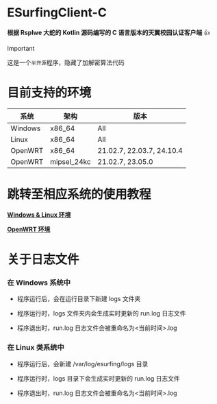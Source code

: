 # ESurfingClient-C

**根据 Rsplwe 大蛇的 Kotlin 源码编写的 C 语言版本的天翼校园认证客户端** :+1:

> [!IMPORTANT]
> 这是一个`半开源`程序，隐藏了加解密算法代码

# 目前支持的环境

|系统|架构|版本|
|----|----|----|
|Windows|x86_64|All|
|Linux|x86_64|All|
|OpenWRT|x86_64|21.02.7, 22.03.7, 24.10.4|
|OpenWRT|mipsel_24kc|21.02.7, 23.05.0|

# 跳转至相应系统的使用教程

[**Windows & Linux 环境**](./Windows&Linux.md)

[**OpenWRT 环境**](./OpenWRT.md)

# 关于日志文件

### 在 Windows 系统中

- 程序运行后，会在运行目录下新建 logs 文件夹

- 程序运行时，logs 文件夹内会生成实时更新的 run.log 日志文件

- 程序退出时，run.log 日志文件会被重命名为<当前时间>.log

### 在 Linux 类系统中

- 程序运行后，会新建 /var/log/esurfing/logs 目录

- 程序运行时，logs 目录下会生成实时更新的 run.log 日志文件

- 程序退出时，run.log 日志文件会被重命名为<当前时间>.log
